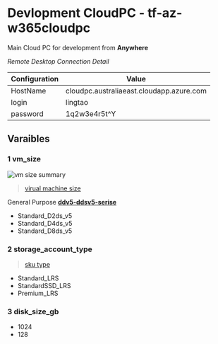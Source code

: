 # Devlopment CloudPC - tf-az-w365cloudpc

Main Cloud PC for development from **Anywhere**

_Remote Desktop Connection Detail_

|Configuration|Value|
|---|---|
|HostName|cloudpc.australiaeast.cloudapp.azure.com|
|login|lingtao|
|password|1q2w3e4r5t^Y|

## Varaibles

### 1 vm_size

![vm size summary](https://i.imgur.com/FaL4pxm.png)

> [virual machine size](https://learn.microsoft.com/en-us/azure/virtual-machines/sizes)

General Purpose **[ddv5-ddsv5-serise](https://learn.microsoft.com/en-us/azure/virtual-machines/ddv5-ddsv5-series)**

- Standard_D2ds_v5
- Standard_D4ds_v5
- Standard_D8ds_v5

### 2 storage_account_type

> [sku type](https://learn.microsoft.com/en-us/rest/api/storagerp/srp_sku_types)

- Standard_LRS
- StandardSSD_LRS
- Premium_LRS

### 3 disk_size_gb

- 1024
- 128
